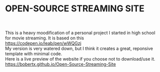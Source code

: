 # OPEN-SOURCE STREAMING SITE
<br><br>
This is a heavy moodification of a personal project I started in high school for movie streaming. It is based on this 
<br>
https://codepen.io/leab/pen/wWQGzj
<br>
My version is very watered down, but I think it creates a great, reponsive template with minimal code.
<br>
Here is a live preview of the website if you choose not to download/use it.
https://bobertx.github.io/Open-Source-Streaming-Site
